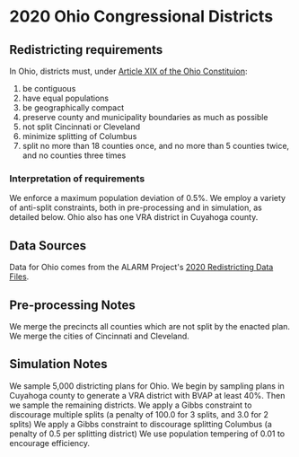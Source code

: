 # 2020 Ohio Congressional Districts

## Redistricting requirements
In Ohio, districts must, under [Article XIX of the Ohio Constituion](https://www.legislature.ohio.gov/laws/ohio-constitution/article?id=19):

1. be contiguous
1. have equal populations
1. be geographically compact
1. preserve county and municipality boundaries as much as possible
1. not split Cincinnati or Cleveland
1. minimize splitting of Columbus
1. split no more than 18 counties once, and no more than 5 counties twice, and no counties three times


### Interpretation of requirements
We enforce a maximum population deviation of 0.5%.
We employ a variety of anti-split constraints, both in pre-processing and in simulation, as detailed below.
Ohio also has one VRA district in Cuyahoga county.

## Data Sources
Data for Ohio comes from the ALARM Project's [2020 Redistricting Data Files](https://alarm-redist.github.io/posts/2021-08-10-census-2020/).

## Pre-processing Notes
We merge the precincts all counties which are not split by the enacted plan.
We merge the cities of Cincinnati and Cleveland.

## Simulation Notes
We sample 5,000 districting plans for Ohio.
We begin by sampling plans in Cuyahoga county to generate a VRA district with BVAP at least 40%. Then we sample the remaining districts.
We apply a Gibbs constraint to discourage multiple splits (a penalty of 100.0 for 3 splits, and 3.0 for 2 splits)
We apply a Gibbs constraint to discourage splitting Columbus (a penalty of 0.5 per splitting district)
We use population tempering of 0.01 to encourage efficiency.

